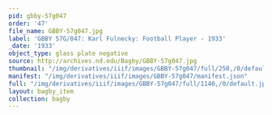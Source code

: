```yaml
---
pid: gbby-57g047
order: '47'
file_name: GBBY-57g047.jpg
label: 'GBBY 57G/047: Karl Fulnecky: Football Player - 1933'
_date: '1933'
object_type: glass plate negative
source: http://archives.nd.edu/Bagby/GBBY-57g047.jpg
thumbnail: "/img/derivatives/iiif/images/GBBY-57g047/full/250,/0/default.jpg"
manifest: "/img/derivatives/iiif/images/GBBY-57g047/manifest.json"
full: "/img/derivatives/iiif/images/GBBY-57g047/full/1140,/0/default.jpg"
layout: bagby_item
collection: bagby
---
```

